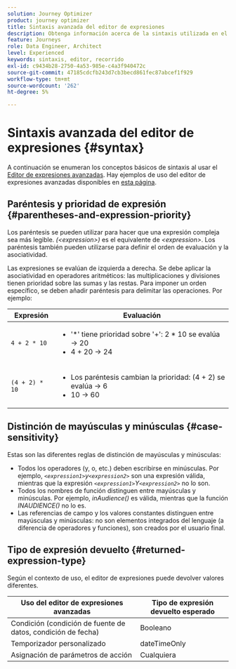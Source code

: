 ```yaml
---
solution: Journey Optimizer
product: journey optimizer
title: Sintaxis avanzada del editor de expresiones
description: Obtenga información acerca de la sintaxis utilizada en el editor de expresiones avanzadas
feature: Journeys
role: Data Engineer, Architect
level: Experienced
keywords: sintaxis, editor, recorrido
exl-id: c9434b28-2750-4a53-985e-c4a3f940472c
source-git-commit: 47185cdcfb243d7cb3becd861fec87abcef1f929
workflow-type: tm+mt
source-wordcount: '262'
ht-degree: 5%

---
```


# Sintaxis avanzada del editor de expresiones {#syntax}

A continuación se enumeran los conceptos básicos de sintaxis al usar el [Editor de expresiones avanzadas](expressionadvanced.md). Hay ejemplos de uso del editor de expresiones avanzadas disponibles en [esta página](advanced-editor-use-cases.md).

## Paréntesis y prioridad de expresión {#parentheses-and-expression-priority}

Los paréntesis se pueden utilizar para hacer que una expresión compleja sea más legible. _(&lt;expression>)_ es el equivalente de _&lt;expression>_. Los paréntesis también pueden utilizarse para definir el orden de evaluación y la asociatividad.

Las expresiones se evalúan de izquierda a derecha. Se debe aplicar la asociatividad en operadores aritméticos: las multiplicaciones y divisiones tienen prioridad sobre las sumas y las restas. Para imponer un orden específico, se deben añadir paréntesis para delimitar las operaciones. Por ejemplo:

<!--```5 + 2 * 10 = 25, and (5 + 2) * 10 = 70```-->

| Expresión | Evaluación |
|--- |--- |
| `4 + 2 * 10` | <ul><li>&#39;*&#39; tiene prioridad sobre &#39;+&#39;: 2 * 10 se evalúa → 20</li><li>4 + 20 → 24</li></ul> |
| `(4 + 2) * 10` | <ul><li>Los paréntesis cambian la prioridad: (4 + 2) se evalúa → 6</li><li> 10 → 60</li></ul> |

## Distinción de mayúsculas y minúsculas {#case-sensitivity}

Estas son las diferentes reglas de distinción de mayúsculas y minúsculas:

* Todos los operadores (y, o, etc.) deben escribirse en minúsculas. Por ejemplo, _`<expression1>`y`<expression2>`_ son una expresión válida, mientras que la expresión _`<expression1>`Y`<expression2>`_ no lo son.
* Todos los nombres de función distinguen entre mayúsculas y minúsculas. Por ejemplo, _inAudience()_ es válida, mientras que la función _INAUDIENCE()_ no lo es.
* Las referencias de campo y los valores constantes distinguen entre mayúsculas y minúsculas: no son elementos integrados del lenguaje (a diferencia de operadores y funciones), son creados por el usuario final.

## Tipo de expresión devuelto {#returned-expression-type}

Según el contexto de uso, el editor de expresiones puede devolver valores diferentes.

| Uso del editor de expresiones avanzadas | Tipo de expresión devuelto esperado |
|--- |--- |
| Condición (condición de fuente de datos, condición de fecha) | Booleano |
| Temporizador personalizado | dateTimeOnly |
| Asignación de parámetros de acción | Cualquiera |
